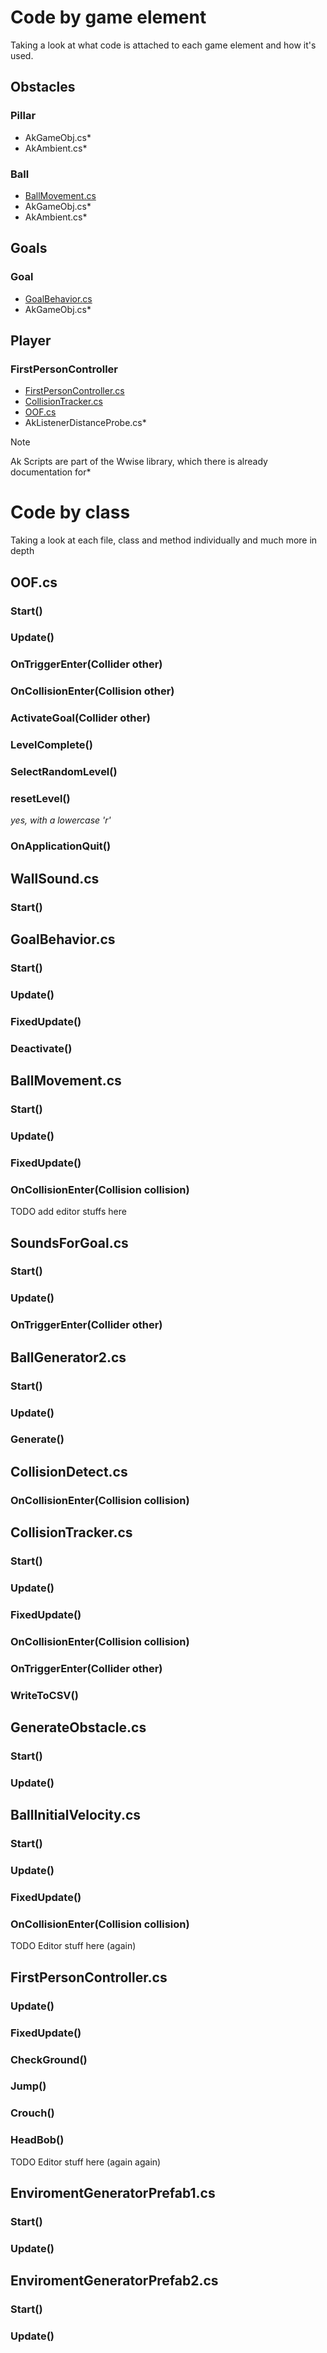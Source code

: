 # Code by game element
Taking a look at what code is attached to each game element and how it's used.

## Obstacles
  ### Pillar
  - AkGameObj.cs*
  - AkAmbient.cs*
    
  ### Ball
  - [BallMovement.cs](#BallMovement.cs)
  - AkGameObj.cs*
  - AkAmbient.cs*

## Goals
  ### Goal
  - [GoalBehavior.cs](GoalBehavior.cs)
  - AkGameObj.cs*
  

## Player
### **FirstPersonController**
  - [FirstPersonController.cs](FirstPersonController.cs)
  - [CollisionTracker.cs](CollisionTracker.cs)
  - [OOF.cs](OOF.cs)
  - AkListenerDistanceProbe.cs*
> [!NOTE]
> Ak Scripts are part of the Wwise library, which there is already documentation for*

# Code by class
Taking a look at each file, class and method individually and much more in depth

## OOF.cs
  ### Start()
  ### Update()
  ### OnTriggerEnter(Collider other)
  ### OnCollisionEnter(Collision other)
  ### ActivateGoal(Collider other)
  ### LevelComplete()
  ### SelectRandomLevel()
  ### resetLevel()
*yes, with a lowercase 'r'*
  ### OnApplicationQuit()



## WallSound.cs
  ### Start()


## GoalBehavior.cs
  ### Start()
  ### Update()
  ### FixedUpdate()
  ### Deactivate()


## BallMovement.cs
  ### Start()
  ### Update()
  ### FixedUpdate()
  ### OnCollisionEnter(Collision collision)
  TODO add editor stuffs here



## SoundsForGoal.cs
  ### Start()
  ### Update()
  ### OnTriggerEnter(Collider other)


## BallGenerator2.cs
  ### Start()
  ### Update()
  ### Generate()


## CollisionDetect.cs
  ### OnCollisionEnter(Collision collision)


## CollisionTracker.cs
  ### Start()
  ### Update()
  ### FixedUpdate()
  ### OnCollisionEnter(Collision collision)
  ### OnTriggerEnter(Collider other)
  ### WriteToCSV()


## GenerateObstacle.cs
  ### Start()
  ### Update()


## BallInitialVelocity.cs
  ### Start()
  ### Update()
  ### FixedUpdate()
  ### OnCollisionEnter(Collision collision)
  TODO Editor stuff here (again)


## FirstPersonController.cs
  ### Update()
  ### FixedUpdate()
  ### CheckGround()
  ### Jump()
  ### Crouch()
  ### HeadBob()
  TODO Editor stuff here (again again)


## EnviromentGeneratorPrefab1.cs
  ### Start()
  ### Update()


## EnviromentGeneratorPrefab2.cs
  ### Start()
  ### Update()


